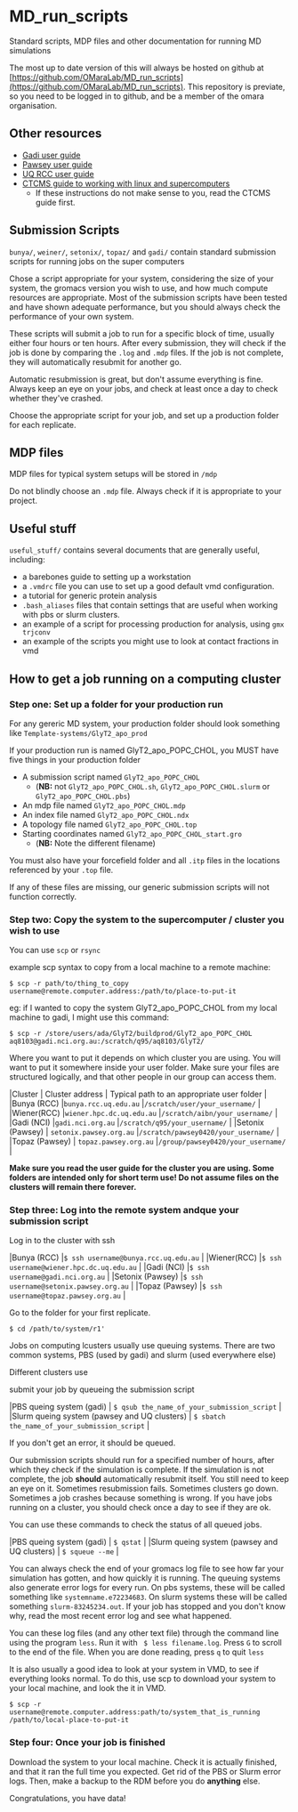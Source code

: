 # MD_run_scripts

Standard scripts, MDP files and other documentation for running MD simulations

The most up to date version of this will always be hosted on github at [https://github.com/OMaraLab/MD_run_scripts](https://github.com/OMaraLab/MD_run_scripts).  This repository is previate, so you need to be logged in to github, and be a member of the omara organisation.

## Other resources

* [Gadi user guide](https://opus.nci.org.au/display/Help/Gadi+User+Guide)
* [Pawsey user guide](https://support.pawsey.org.au/documentation/display/US/User+Support+Documentation)
* [UQ RCC user guide](https://github.com/UQ-RCC/hpc-docs)
* [CTCMS guide to working with linux and supercomputers](https://ctcms-uq.github.io/)
  * If these instructions do not make sense to you, read the CTCMS guide first.

## Submission Scripts

`bunya/`, `weiner/`, `setonix/`, `topaz/` and `gadi/` contain standard submission scripts for running jobs on the super computers

Chose a script appropriate for your system, considering the size of your system, the gromacs version you wish to use, and how much compute resources are appropriate.  Most of the submission scripts have been tested and have shown adequate performance, but you should always check the performance of your own system.

These scripts will submit a job to run for a specific block of time, usually either four hours or ten hours.  After every submission, they will check if the job is done by comparing the `.log` and `.mdp` files.  If the job is not complete, they will automatically resubmit for another go.

Automatic resubmission is great, but don't assume everything is fine.  Always keep an eye on your jobs, and check at least once a day to check whether they've crashed.

Choose the appropriate script for your job, and set up a production folder for each replicate.

## MDP files

MDP files for typical system setups will be stored in `/mdp`

Do not blindly choose an `.mdp` file.  Always check if it is appropriate to your project.

## Useful stuff

`useful_stuff/` contains several documents that are generally useful, including:

* a barebones guide to setting up a workstation
* a `.vmdrc` file you can use to set up a good default vmd configuration.
* a tutorial for generic protein analysis
* `.bash_aliases` files that contain settings that are useful when working with pbs or slurm clusters.
* an example of a script for processing production for analysis, using `gmx trjconv`
* an example of the scripts you might use to look at contact fractions in vmd


## How to get a job running on a computing cluster

### Step one:  Set up a folder for your production run

For any gereric MD system, your production folder should look something like `Template-systems/GlyT2_apo_prod`

If your production run is named GlyT2_apo_POPC_CHOL, you MUST have five things in your production folder

* A submission script named `GlyT2_apo_POPC_CHOL`
  * (**NB:** not `GlyT2_apo_POPC_CHOL.sh`, `GlyT2_apo_POPC_CHOL.slurm` or `GlyT2_apo_POPC_CHOL.pbs`)
* An mdp file named `GlyT2_apo_POPC_CHOL.mdp`
* An index file named `GlyT2_apo_POPC_CHOL.ndx`
* A topology file named `GlyT2_apo_POPC_CHOL.top`
* Starting coordinates named `GlyT2_apo_POPC_CHOL_start.gro`  
  * (**NB:** Note the different filename)

You must also have your forcefield folder and all `.itp` files in the locations referenced by your `.top` file.

If any of these files are missing, our generic submission scripts will not function correctly.

### Step two:  Copy the system to the supercomputer / cluster you wish to use

You can use `scp` or `rsync`

example scp syntax to copy from a local machine to a remote machine:

`$ scp -r path/to/thing_to_copy username@remote.computer.address:/path/to/place-to-put-it`

eg:  if I wanted to copy the system GlyT2_apo_POPC_CHOL from my local machine to gadi, I might use this command:

`$ scp -r /store/users/ada/GlyT2/buildprod/GlyT2_apo_POPC_CHOL aq8103@gadi.nci.org.au:/scratch/q95/aq8103/GlyT2/`

Where you want to put it depends on which cluster you are using.  You will want to put it somewhere inside your user folder.  Make sure your files are structured logically, and that other people in our group can access them.

|Cluster     | Cluster address | Typical path to an appropriate user folder   |
|Bunya (RCC)      |`bunya.rcc.uq.edu.au`     |`/scratch/user/your_username/`   |
|Wiener(RCC)      |`wiener.hpc.dc.uq.edu.au` |`/scratch/aibn/your_username/` |
|Gadi (NCI)       |`gadi.nci.org.au`         |`/scratch/q95/your_username/`          |
|Setonix (Pawsey) | `setonix.pawsey.org.au`  |`/scratch/pawsey0420/your_username/`   |
|Topaz (Pawsey)   | `topaz.pawsey.org.au`    |`/group/pawsey0420/your_username/`   |

**Make sure you read the user guide for the cluster you are using.  Some folders are intended only for short term use!  Do not assume files on the clusters will remain there forever.**

### Step three:  Log into the remote system andque your submission script

Log in to the cluster with ssh

|Bunya (RCC)      |`$ ssh username@bunya.rcc.uq.edu.au`   |
|Wiener(RCC)      |`$ ssh username@wiener.hpc.dc.uq.edu.au` |
|Gadi (NCI)       |`$ ssh username@gadi.nci.org.au`         |
|Setonix (Pawsey) |`$ ssh username@setonix.pawsey.org.au`   |
|Topaz (Pawsey)   |`$ ssh username@topaz.pawsey.org.au`   |

Go to the folder for your first replicate.  

`$ cd /path/to/system/r1'`

Jobs on computing lcusters usually use queuing systems.  There are two common systems, PBS (used by gadi) and slurm (used everywhere else) 

Different clusters use 

submit your job by queueing the submission script

|PBS queing system (gadi) | `$ qsub the_name_of_your_submission_script` |
|Slurm queing system (pawsey and UQ clusters) | `$ sbatch the_name_of_your_submission_script` |

If you don't get an error, it should be queued.

Our submission scripts should run for a specified number of hours, after which they check if the simulation is complete.  If the simulation is not complete, the job **should** automatically resubmit itself.  You still need to keep an eye on it.  Sometimes resubmission fails.  Sometimes clusters go down.  Sometimes a job crashes because something is wrong.  If you have jobs running on a cluster, you should check once a day to see if they are ok.

You can use these commands to check the status of all queued jobs.

|PBS queing system (gadi) | `$ qstat` |
|Slurm queing system (pawsey and UQ clusters) | `$ squeue --me` |

You can always check the end of your gromacs log file to see how far your simulation has gotten, and how quickly it is running.   The queuing systems also generate error logs for every run.  On pbs systems, these will be called something like `systemname.e72234683`. On slurm systems these will be called something `slurm-83245234.out`.  If your job has stopped and you don't know why, read the most recent error log and see what happened.

You can these log files (and any other text file) through the command line using the program `less`.  Run it with ` $ less filename.log`.  Press `G` to scroll to the end of the file.  When you are done reading, press `q` to quit `less`

It is also usually a good idea to look at your system in VMD, to see if everything looks normal.  To do this, use scp to download your system to your local machine, and look the it in VMD.  

`$ scp -r username@remote.computer.address:path/to/system_that_is_running /path/to/local-place-to-put-it`

### Step four:  Once your job is finished

Download the system to your local machine.  Check it is actually finished, and that it ran the full time you expected.  Get rid of the PBS or Slurm error logs.  Then, make a backup to the RDM before you do **anything** else.

Congratulations, you have data!
